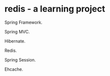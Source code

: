 # redis - a learning project
Spring Framework.

Spring MVC.

Hibernate.

Redis.

Spring Session.

Ehcache.
